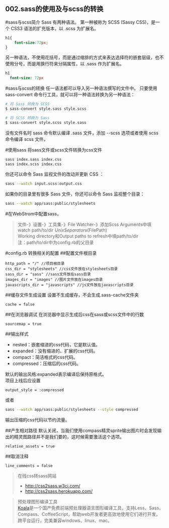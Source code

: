002.sass的使用及与scss的转换
---

#sass与scss简介
Sass 有两种语法。 第一种被称为 SCSS (Sassy CSS)，是一个 CSS3 语法的扩充版本，以 .scss 为扩展名。
```scss
h1{
    font-size:72px;
}
```

另一种语法，不使用花括号，而是通过缩排的方式来表达选择符的嵌套层级，也不使用分号，而是用换行符来分隔属性，以 .sass 作为扩展名。
```sass
h1
  font-size: 72px
```

#sass与scss的转换
任一语法都可以导入另一种语法撰写的文件中。 只要使用 sass-convert 命令行工具，就可以将一种语法转换为另一种语法：

```bash
# 将 Sass 转换为 SCSS
$ sass-convert style.sass style.scss

# 将 SCSS 转换为 Sass
$ sass-convert style.scss style.sass
```

没有文件名时 sass 命令默认编译 .sass 文件，添加 --scss 选项或者使用 scss 命令编译 scss 文件。


#使用sass
将sass文件或scss文件转换为css文件

```bash
sass index.sass index.css
sass index.scss index.css
```

你还可以命令 Sass 监视文件的改动并更新 CSS ：

```bash
sass --watch input.scss:output.css
```
如果你的目录里有很多 Sass 文件，你还可以命令 Sass 监视整个目录：

```bash
sass --watch app/sass:public/stylesheets
```
#在WebStrom中配置sass，
> 文件-》设置-》工具集-》File Watcher-》添加Scss
Arguments中填watch path/to/dir $UnixSeparators($FilePath$)$   
Working directory和Output paths to refresh中填path/to/dir   
注：path/to/dir中为config.rb的父目录

#config.rb 转换相关的配置
##配置文件根目录
```
http_path = "/" //项目根目录  
css_dir = "stylesheets" //css文件放在stylesheets目录  
sass_dir = "sass" //sass文件放在sass目录  
images_dir = "images" //图片文件放在images目录  
javascripts_dir = "javascripts" //js文件放在javascripts目录  
```
##缓存文件生成设置
设置不生成缓存，不会生成.sass-cache文件夹
```
cache = false
```
##在浏览器调试
在浏览器中显示生成后css在sass或scss文件中的行数
```
sourcemap = true
```
##输出样式
* nested：嵌套缩进的css代码，它是默认值。
* expanded：没有缩进的、扩展的css代码。
* compact：简洁格式的css代码。
* compressed：压缩后的css代码。  

默认的输出风格:expanded表示编译后保持原格式。  
项目上线后应设置
```
output_style = :compressed
```
或者 
```bash
sass --watch app/sass:public/stylesheets --style compressed
```
输出压缩的css代码以节约流量。

##产生相对路径
默认关闭，当我们使用compass精灵sprite输出图片时会发现输出的精灵图路径并不是我们要的，这时候需要激活这个选项。
```
relative_assets = true
```

##取消注释
```
line_comments = false
```

> 在线css转sass网站
> * http://css2sass.w3ci.com/   
> * http://css2sass.herokuapp.com/  

> 预处理图形编译工具  
>  [Koala](http://www.sass.hk/skill/koala-app.html)是一个国产免费前端预处理器语言图形编译工具，支持Less、Sass、Compass、CoffeeScript，帮助web开发者更高效地使用它们进行开发。跨平台运行，完美兼容windows、linux、mac。
  
  
  
  
  
  
  
  





